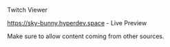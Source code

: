 Twitch Viewer

https://sky-bunny.hyperdev.space - Live Preview

Make sure to allow content coming from other sources.


